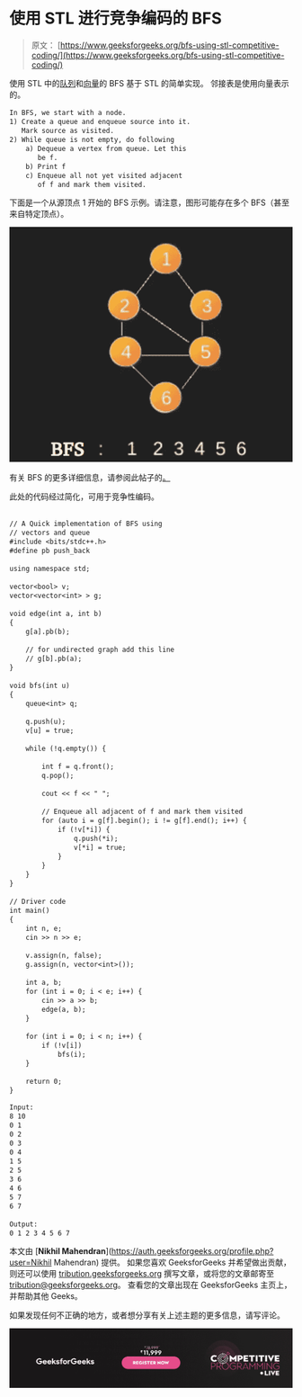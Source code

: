 # 使用 STL 进行竞争编码的 BFS

> 原文： [https://www.geeksforgeeks.org/bfs-using-stl-competitive-coding/](https://www.geeksforgeeks.org/bfs-using-stl-competitive-coding/)

使用 STL 中的[队列](https://www.geeksforgeeks.org/queue-cpp-stl/)和[向量](https://www.geeksforgeeks.org/vector-in-cpp-stl/)的 BFS 基于 STL 的简单实现。 邻接表是使用向量表示的。

```
In BFS, we start with a node.
1) Create a queue and enqueue source into it. 
   Mark source as visited.
2) While queue is not empty, do following
    a) Dequeue a vertex from queue. Let this 
       be f.
    b) Print f
    c) Enqueue all not yet visited adjacent
       of f and mark them visited.

```

下面是一个从源顶点 1 开始的 BFS 示例。请注意，图形可能存在多个 BFS（甚至来自特定顶点）。

![](img/2937b8f5e49cbc777eff03ed060e459e.png)

有关 BFS 的更多详细信息，请参阅此帖子的[。](https://www.geeksforgeeks.org/breadth-first-traversal-for-a-graph)

此处的代码经过简化，可用于竞争性编码。

```

// A Quick implementation of BFS using 
// vectors and queue 
#include <bits/stdc++.h> 
#define pb push_back 

using namespace std; 

vector<bool> v; 
vector<vector<int> > g; 

void edge(int a, int b) 
{ 
    g[a].pb(b); 

    // for undirected graph add this line 
    // g[b].pb(a); 
} 

void bfs(int u) 
{ 
    queue<int> q; 

    q.push(u); 
    v[u] = true; 

    while (!q.empty()) { 

        int f = q.front(); 
        q.pop(); 

        cout << f << " "; 

        // Enqueue all adjacent of f and mark them visited  
        for (auto i = g[f].begin(); i != g[f].end(); i++) { 
            if (!v[*i]) { 
                q.push(*i); 
                v[*i] = true; 
            } 
        } 
    } 
} 

// Driver code 
int main() 
{ 
    int n, e; 
    cin >> n >> e; 

    v.assign(n, false); 
    g.assign(n, vector<int>()); 

    int a, b; 
    for (int i = 0; i < e; i++) { 
        cin >> a >> b; 
        edge(a, b); 
    } 

    for (int i = 0; i < n; i++) { 
        if (!v[i]) 
            bfs(i); 
    } 

    return 0; 
} 

```

```
Input:
8 10
0 1
0 2
0 3
0 4
1 5
2 5
3 6
4 6
5 7
6 7

Output:
0 1 2 3 4 5 6 7

```

本文由 [**Nikhil Mahendran**](https://auth.geeksforgeeks.org/profile.php?user=Nikhil Mahendran) 提供。 如果您喜欢 GeeksforGeeks 并希望做出贡献，则还可以使用 [tribution.geeksforgeeks.org](http://www.contribute.geeksforgeeks.org) 撰写文章，或将您的文章邮寄至 tribution@geeksforgeeks.org。 查看您的文章出现在 GeeksforGeeks 主页上，并帮助其他 Geeks。

如果发现任何不正确的地方，或者想分享有关上述主题的更多信息，请写评论。

![competitive-programming-img](img/5211864e7e7a28eeeb039fa5d6073a24.png)